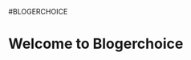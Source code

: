 #BLOGERCHOICE



<html lang="en">
<head>
    <meta charset="UTF-8">
    <meta http-equiv="X-UA-Compatible" content="IE=edge">
    <meta name="viewport" content="width=device-width, initial-scale=1.0">
    <title>Welcome to Blogerchoice</title>
</head>
<body>
    <h1>Welcome to Blogerchoice</h1>
</body>
</html>
